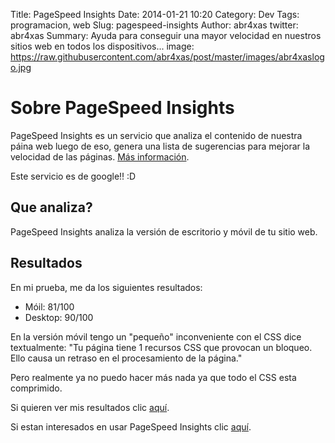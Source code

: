 Title: PageSpeed Insights
Date: 2014-01-21 10:20
Category: Dev
Tags: programacion, web
Slug: pagespeed-insights
Author: abr4xas
twitter: abr4xas
Summary: Ayuda para conseguir una mayor velocidad en nuestros sitios web en todos los dispositivos...
image: https://raw.githubusercontent.com/abr4xas/post/master/images/abr4xaslogo.jpg

# Sobre PageSpeed Insights

PageSpeed Insights es un servicio que analiza el contenido de nuestra páina web luego de eso, genera una lista de sugerencias para mejorar la velocidad de las páginas. [Más información](https://developers.google.com/speed/docs/insights/about). 

Este servicio es de google!! :D

## Que analiza?

PageSpeed Insights analiza la versión de escritorio y móvil de tu sitio web.


## Resultados

En mi prueba, me da los siguientes resultados:

 * Móil: 81/100
 * Desktop: 90/100
 
En la versión móvil tengo un "pequeño" inconveniente con el CSS dice textualmente: "Tu página tiene 1 recursos CSS que provocan un bloqueo. Ello causa un retraso en el procesamiento de la página."

Pero realmente ya no puedo hacer más nada ya que todo el CSS esta comprimido. 

Si quieren ver mis resultados clic [aquí](https://developers.google.com/speed/pagespeed/insights/?url=http%3A%2F%2Fabr4xas.org).

Si estan interesados en usar PageSpeed Insights clic [aquí](https://developers.google.com/speed/pagespeed/insights/).
